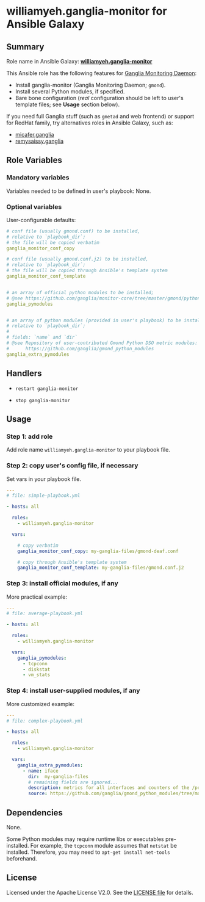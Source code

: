 
williamyeh.ganglia-monitor for Ansible Galaxy
============


## Summary

Role name in Ansible Galaxy: **[williamyeh.ganglia-monitor](https://galaxy.ansible.com/list#/roles/3215)**

This Ansible role has the following features for [Ganglia Monitoring Daemon](http://ganglia.sourceforge.net/):

 - Install ganglia-monitor (Ganglia Monitoring Daemon; `gmond`).
 - Install several Python modules, if specified.
 - Bare bone configuration (*real* configuration should be left to user's template files; see **Usage** section below).

If you need full Ganglia stuff (such as `gmetad` and web frontend) or support for RedHat family, try alternatives roles in Ansible Galaxy, such as:

 - [micafer.ganglia](https://galaxy.ansible.com/list#/roles/1028)
 - [remysaissy.ganglia](https://galaxy.ansible.com/list#/roles/1258)



## Role Variables

### Mandatory variables

Variables needed to be defined in user's playbook: None.


### Optional variables

User-configurable defaults:

```yaml
# conf file (usually gmond.conf) to be installed,
# relative to `playbook_dir`;
# the file will be copied verbatim
ganglia_monitor_conf_copy

# conf file (usually gmond.conf.j2) to be installed,
# relative to `playbook_dir`;
# the file will be copied through Ansible's template system
ganglia_monitor_conf_template


# an array of official python modules to be installed;
# @see https://github.com/ganglia/monitor-core/tree/master/gmond/python_modules
ganglia_pymodules


# an array of python modules (provided in user's playbook) to be installed,
# relative to `playbook_dir`;
#
# fields: `name` and `dir`
# @see Repository of user-contributed Gmond Python DSO metric modules:
#      https://github.com/ganglia/gmond_python_modules
ganglia_extra_pymodules
```



## Handlers

- `restart ganglia-monitor`

- `stop ganglia-monitor`




## Usage


### Step 1: add role

Add role name `williamyeh.ganglia-monitor` to your playbook file.



### Step 2: copy user's config file, if necessary

Set vars in your playbook file.

```yaml
---
# file: simple-playbook.yml

- hosts: all

  roles:
    - williamyeh.ganglia-monitor

  vars:

    # copy verbatim
    ganglia_monitor_conf_copy: my-ganglia-files/gmond-deaf.conf

    # copy through Ansible's template system
    ganglia_monitor_conf_template: my-ganglia-files/gmond.conf.j2
```


### Step 3: install official modules, if any

More practical example:

```yaml
---
# file: average-playbook.yml

- hosts: all

  roles:
    - williamyeh.ganglia-monitor

  vars:
    ganglia_pymodules:
      - tcpconn
      - diskstat
      - vm_stats
```


### Step 4: install user-supplied modules, if any

More customized example:

```yaml
---
# file: complex-playbook.yml

- hosts: all

  roles:
    - williamyeh.ganglia-monitor

  vars:
    ganglia_extra_pymodules:
      - name: iface
        dir:  my-ganglia-files
        # remaining fields are ignored...
        description: metrics for all interfaces and counters of the /proc/net/dev file.
        source: https://github.com/ganglia/gmond_python_modules/tree/master/network/iface
```




## Dependencies

None.

Some Python modules may require runtime libs or executables pre-installed.  For example, the `tcpconn` module assumes that `netstat` be installed.  Therefore, you may need to `apt-get install net-tools` beforehand.


## License

Licensed under the Apache License V2.0. See the [LICENSE file](LICENSE) for details.
